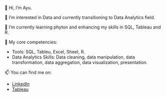 👋 Hi, I’m Ayu.


👀 I’m interested in Data and currently transitioning to Data Analytics field.


🌱 I’m currently learning phyton and enhancing my skills in SQL, Tableau and R.

💞️ My core competencies:
- Tools: SQL, Tableu, Excel, Sheet, R.
- Data Analytics Skills: Data cleaning, data manipulation, data transformation, data aggregation, data visualization, presentation.
    
📫 You can find me on:
- [LinkedIn](https://www.linkedin.com/in/ayumitha)
- [Tableau](https://public.tableau.com/app/profile/ayumitha)

<!---
AyuMitha4/AyuMitha4 is a ✨ special ✨ repository because its `README.md` (this file) appears on your GitHub profile.
You can click the Preview link to take a look at your changes.
--->
